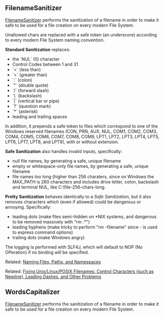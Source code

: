 ## FilenameSanitizer

[FilenameSanitizer](src/main/java/com/andrealigios/legendaryutils/FilenameSanitizer.java) performs the sanitization of a filename in order to make it safe to be used for a file creation on every modern File System. 

Unallowed chars are replaced with a safe token (an underscore) according to every modern File System naming convention.

**Standard Sanitization** replaces:
<ul>
<li> the `NUL` (0) character
<li> Control Codes between 1 and 31
<li> `<` (less than)
<li> `>` (greater than)
<li> `:` (colon)
<li> `"` (double quote)
<li> `/` (forward slash)
<li> `\` (backslash)
<li> `|` (vertical bar or pipe)
<li> `?` (question mark)
<li> `*` (asterisk)
<li> leading and trailing spaces
</ul>

In addition, it prepends a safe token to files which correspond to one of the Windows reserved filenames (CON, PRN, AUX, NUL, COM1, COM2, COM3, COM4, COM5, COM6, COM7, COM8, COM9, LPT1, LPT2, LPT3, LPT4, LPT5, LPT6, LPT7, LPT8, and LPT9), with or without extension.
<p>

**Safe Sanitization** also handles invalid inputs, specifically:
<ul>
<li> null file names, by generating a safe, unique filename
<li> empty or whitespace-only file names, by generating a safe, unique filename 
<li> file names too long (higher than 256 charaters, since on Windows the MAX_PATH is 260 characters and includes drive letter, colon, backslash and terminal NUL, like C:\file-256-chars-long<NUL>.
</ul><p>

**Pretty Sanitization** behaves identically to a *Safe Sanitization*, but it also removes characters which (even if allowed) could be dangerous or annoying. Specifically:
<ul>
<li> leading dots (make files semi-hidden on *NIX systems, and dangerous to be removed massively with "rm .*") 
<li> leading hyphens (make tricky to perform "rm -filename" since - is used to express command options)
<li> trailing dots (make Windows angry)
</ul><p>

The logging is performed with SLF4J, which will default to NOP (No OPeration) if no binding will be specified.

Related: [Naming Files, Paths, and Namespaces](https://msdn.microsoft.com/en-us/library/windows/desktop/aa365247(v=vs.85).aspx)

Related: [Fixing Unix/Linux/POSIX Filenames: Control Characters (such as Newline), Leading Dashes, and Other Problems](https://www.dwheeler.com/essays/fixing-unix-linux-filenames.html)

## WordsCapitalizer

[FilenameSanitizer](src/main/java/com/andrealigios/legendaryutils/FilenameSanitizer.java) performs the sanitization of a filename in order to make it safe to be used for a file creation on every modern File System.